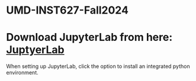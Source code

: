 # UMD-INST627-Fall2024

# Download JupyterLab from here: [JuptyerLab](https://github.com/jupyterlab/jupyterlab-desktop)
When setting up JupyterLab, click the option to install an integrated python environment. 
